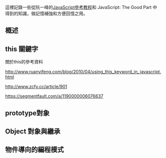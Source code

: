這裡記錄一些從阮一峰的[JavaScript參考教程](http://javascript.ruanyifeng.com/)和 JavaScript: The Good Part 中得到的知識，做記憶補強和方便回憶之用。


## 概述

## this 關鍵字

關於this的參考資料

http://www.ruanyifeng.com/blog/2010/04/using_this_keyword_in_javascript.html

http://www.zcfy.cc/article/901

https://segmentfault.com/a/1190000006076637




## prototype對象



## Object 對象與繼承

## 物件導向的編程模式

